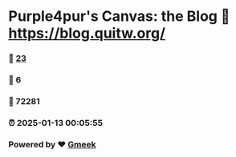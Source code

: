 # Purple4pur's Canvas: the Blog :link: https://blog.quitw.org/ 
### :page_facing_up: [23](https://blog.quitw.org//tag.html) 
### :speech_balloon: 6 
### :hibiscus: 72281 
### :alarm_clock: 2025-01-13 00:05:55 
### Powered by :heart: [Gmeek](https://github.com/Meekdai/Gmeek)
